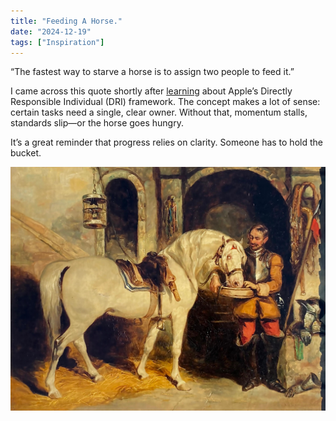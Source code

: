 ```yaml
---
title: "Feeding A Horse."
date: "2024-12-19"
tags: ["Inspiration"]
---
```


“The fastest way to starve a horse is to assign two people to feed it.”

I came across this quote shortly after [learning](https://medium.com/@dsmithdesignleadership/squad-vs-directly-responsible-individual-a-comparative-study-of-team-models-in-product-development-096a1f7cb563) about Apple’s Directly Responsible Individual (DRI) framework. The concept makes a lot of sense: certain tasks need a single, clear owner. Without that, momentum stalls, standards slip—or the horse goes hungry.

It’s a great reminder that progress relies on clarity. Someone has to hold the bucket.

![John Frederick Herring Sr. – The Andalusian](note_images/herring_the_andalusia.jpg)
